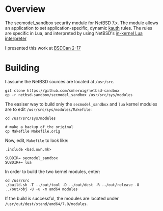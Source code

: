 Overview
========
The secmodel_sandbox security module for NetBSD 7.x.  The module allows an
application to set application-specific, dynamic
[kauth](https://netbsd.gw.com/cgi-bin/man-cgi?kauth++NetBSD-7.1) rules.
The rules are specific in Lua, and interpreted by using NetBSD's [in-kernel Lua
interpreter](https://netbsd.gw.com/cgi-bin/man-cgi?intro+9lua+NetBSD-7.1)

I presented this work at [BSDCan 2-17](https://www.bsdcan.org/2017/schedule/events/835.en.html)


Building
========

I assume the NetBSD sources are located at `/usr/src`.

```
git clone https://github.com/smherwig/netbsd-sandbox
cp -r netbsd-sandbox/secmodel_sandbox /usr/src/sys/modules
```

The easiser way to build only the `secmodel_sandbox` and `lua` kernel modules
are to edit `/usr/src/sys/modules/Makefile`:

```
cd /usr/src/sys/modules

# make a backup of the original
cp Makefile Makefile.orig
```

Now, edit, `Makefile` to look like:

```
.include <bsd.own.mk>

SUBDIR= secmodel_sandbox
SUBDIR+= lua
```

In order to build the two kernel modules, enter:

```
cd /usr/src
./build.sh -T ../out/tool -D ../out/dest -R ../out/release -O ../out/obj -U -u -m amd64 modules
```

If the build is successful, the modules are located under
`/usr/out/dest/stand/amd64/7.0/modules`.


